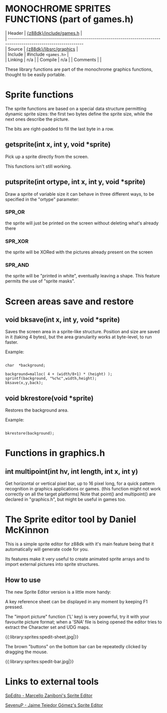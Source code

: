 # MONOCHROME SPRITES FUNCTIONS (part of games.h)

 | Header     | [{z88dk}/include/games.h](https///raw.githubusercontent.com/z88dk/z88dk/master/include/games.h)      |           
 | -------------------------------------------------------------------------------------------------------------------           
 | Source     | [{z88dk}/libsrc/graphics](https///github.com/z88dk/z88dk/tree/master/libsrc/graphics/)                       |   
 | Include    | #include `<games.h>`                                                                                           |   
 | Linking    | n/a                                                                                                             |
 | Compile    | n/a                                                                                                             |
 | Comments   |           |                                                                                                      


These library functions are part of the monochrome graphics functions, thought to be easily portable.





# Sprite functions

The sprite functions are based on a special data structure permitting dynamic sprite sizes: the first two bytes define the sprite size, while the next ones describe the picture. 

The bits are right-padded to fill the last byte in a row.



## getsprite(int x, int y, void *sprite)

Pick up a sprite directly from the screen.

This functions isn't still working.


## putsprite(int ortype, int x, int y, void *sprite)

Draw a sprite of variable size it can behave in three different ways, to be specified in the "ortype" parameter:

### SPR_OR

the sprite will just be printed on the screen without deleting what's already there

### SPR_XOR

the sprite will be XORed with the pictures already present on the screen

### SPR_AND

the sprite will be "printed in white", eventually leaving a shape.  This feature permits the use of "sprite masks".

# Screen areas save and restore



## void bksave(int x, int y, void *sprite)

Saves the screen area in a sprite-like structure. Position and size are saved in it (taking 4 bytes), but the area granularity works at byte-level, to run faster.

Example:

```

char  *background;

background=malloc( 4 + (width/8+1) * (height) );
sprintf(background, "%c%c",width,height);
bksave(x,y,back);

```

## void bkrestore(void *sprite)

Restores the background area.

Example:

```

bkrestore(background);

```


# Functions in graphics.h

## int multipoint(int hv, int length, int x, int y)

Get horizontal or vertical pixel bar, up to 16 pixel long, for a quick pattern recognition in graphics applications or games. (this function might not work correctly on all the target platforms) 
Note that point() and multipoint() are declared in "graphics.h", but might be useful in games too.


# The Sprite editor tool by Daniel McKinnon

This is a simple sprite editor for z88dk with it's main feature being that it automatically will generate code for you.

Its features make it very useful to create animated sprite arrays and to import external pictures into sprite structures.

## How to use

The new Sprite Editor version is a little more handy:

A key reference sheet can be displayed in any moment by keeping F1 pressed.

The "import picture" function ('L' key) is very powerful, try it with your favourite picture format; when a 'SNA' file is being opened the editor tries to extract the Character set and UDG maps.

{{:library:sprites:spedit-sheet.jpg|}}

The brown "buttons" on the bottom bar can be repeatedly clicked by dragging the mouse.

{{:library:sprites:spedit-bar.jpg|}}


# Links to external tools

[SpEdito - Marcello Zaniboni's Sprite Editor](http://www.marcellozaniboni.net/spedito/index.html)

[SevenuP - Jaime Tejedor Gómez's Sprite Editor](http://metalbrain.speccy.org/)


